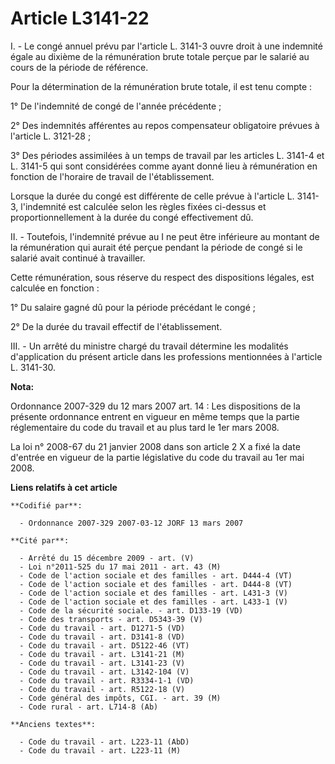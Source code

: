 # Article L3141-22

I. - Le congé annuel prévu par l'article L. 3141-3 ouvre droit à une indemnité égale au dixième de la rémunération brute
totale perçue par le salarié au cours de la période de référence.

Pour la détermination de la rémunération brute totale, il est tenu compte :

1° De l'indemnité de congé de l'année précédente ;

2° Des indemnités afférentes au repos compensateur obligatoire prévues à l'article L. 3121-28 ;

3° Des périodes assimilées à un temps de travail par les articles L. 3141-4 et L. 3141-5 qui sont considérées comme ayant
donné lieu à rémunération en fonction de l'horaire de travail de l'établissement.

Lorsque la durée du congé est différente de celle prévue à l'article L. 3141-3, l'indemnité est calculée selon les règles
fixées ci-dessus et proportionnellement à la durée du congé effectivement dû.

II. - Toutefois, l'indemnité prévue au I ne peut être inférieure au montant de la rémunération qui aurait été perçue pendant
la période de congé si le salarié avait continué à travailler.

Cette rémunération, sous réserve du respect des dispositions légales, est calculée en fonction :

1° Du salaire gagné dû pour la période précédant le congé ;

2° De la durée du travail effectif de l'établissement.

III. - Un arrêté du ministre chargé du travail détermine les modalités d'application du présent article dans les professions
mentionnées à l'article L. 3141-30.

**Nota:**

Ordonnance 2007-329 du 12 mars 2007 art. 14 : Les dispositions de la présente ordonnance entrent en vigueur en même temps que
la partie réglementaire du code du travail et au plus tard le 1er mars 2008. 

La loi n° 2008-67 du 21 janvier 2008 dans son article 2 X a fixé la date d'entrée en vigueur de la partie législative du code
du travail au 1er mai 2008.

**Liens relatifs à cet article**

	**Codifié par**:

	  - Ordonnance 2007-329 2007-03-12 JORF 13 mars 2007

	**Cité par**:

	  - Arrêté du 15 décembre 2009 - art. (V)
	  - Loi n°2011-525 du 17 mai 2011 - art. 43 (M)
	  - Code de l'action sociale et des familles - art. D444-4 (VT)
	  - Code de l'action sociale et des familles - art. D444-8 (VT)
	  - Code de l'action sociale et des familles - art. L431-3 (V)
	  - Code de l'action sociale et des familles - art. L433-1 (V)
	  - Code de la sécurité sociale. - art. D133-19 (VD)
	  - Code des transports - art. D5343-39 (V)
	  - Code du travail - art. D1271-5 (VD)
	  - Code du travail - art. D3141-8 (VD)
	  - Code du travail - art. D5122-46 (VT)
	  - Code du travail - art. L3141-21 (M)
	  - Code du travail - art. L3141-23 (V)
	  - Code du travail - art. L3142-104 (V)
	  - Code du travail - art. R3334-1-1 (VD)
	  - Code du travail - art. R5122-18 (V)
	  - Code général des impôts, CGI. - art. 39 (M)
	  - Code rural - art. L714-8 (Ab)

	**Anciens textes**:

	  - Code du travail - art. L223-11 (AbD)
	  - Code du travail - art. L223-11 (M)
